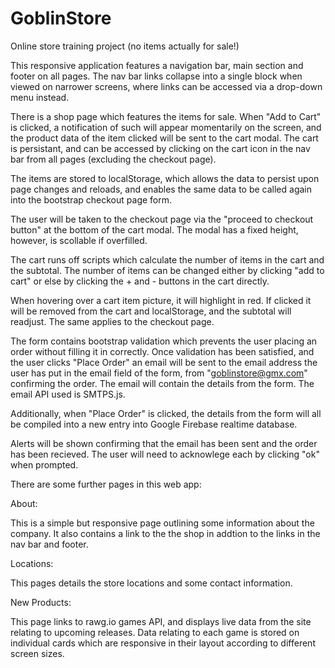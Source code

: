 # GoblinStore
Online store training project (no items actually for sale!)

This responsive application features a navigation bar, main section and footer on all pages. The nav bar links collapse into a single block when viewed on narrower screens, where links can be accessed via a drop-down menu instead.

There is a shop page which features the items for sale. When "Add to Cart" is clicked, a notification of such will appear momentarily on the screen, and the product data of the item clicked will be sent to the cart modal. The cart is persistant, and can be accessed by clicking on the cart icon in the nav bar from all pages (excluding the checkout page).

The items are stored to localStorage, which allows the data to persist upon page changes and reloads, and enables the same data to be called again into the bootstrap checkout page form.

The user will be taken to the checkout page via the "proceed to checkout button" at the bottom of the cart modal. The modal has a fixed height, however, is scollable if overfilled.

The cart runs off scripts which calculate the number of items in the cart and the subtotal. The number of items can be changed either by clicking "add to cart" or else by clicking the + and - buttons in the cart directly.

When hovering over a cart item picture, it will highlight in red. If clicked it will be removed from the cart and localStorage, and the subtotal will readjust. The same applies to the checkout page.

The form contains bootstrap validation which prevents the user placing an order without filling it in correctly. Once validation has been satisfied, and the user clicks "Place Order" an email will be sent to the email address the user has put in the email field of the form, from "goblinstore@gmx.com" confirming the order. The email will contain the details from the form. The email API used is SMTPS.js.

Additionally, when "Place Order" is clicked, the details from the form will all be compiled into a new entry into Google Firebase realtime database.

Alerts will be shown confirming that the email has been sent and the order has been recieved. The user will need to acknowlege each by clicking "ok" when prompted.

There are some further pages in this web app:

About:

This is a simple but responsive page outlining some information about the company. It also contains a link to the the shop in addtion to the links in the nav bar and footer.

Locations:

This pages details the store locations and some contact information.

New Products:

This page links to rawg.io games API, and displays live data from the site relating to upcoming releases. Data relating to each game is stored on individual cards which are responsive in their layout according to different screen sizes.
